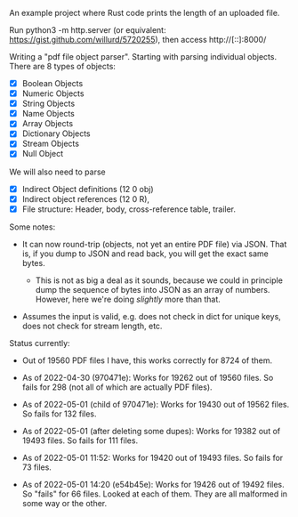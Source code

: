 An example project where Rust code prints the length of an uploaded file.

Run python3 -m http.server (or equivalent: https://gist.github.com/willurd/5720255),
then access http://[::]:8000/

Writing a "pdf file object parser". Starting with parsing individual objects.
There are 8 types of objects:

-   [x] Boolean Objects
-   [x] Numeric Objects
-   [x] String Objects
-   [x] Name Objects
-   [x] Array Objects
-   [x] Dictionary Objects
-   [x] Stream Objects
-   [x] Null Object

We will also need to parse 

-   [x] Indirect Object definitions (12 0 obj)
-   [x] Indirect object references (12 0 R), 
-   [x] File structure: Header, body, cross-reference table, trailer.

Some notes:

-   It can now round-trip (objects, not yet an entire PDF file) via JSON. That is, if you dump to JSON and read back, you will get the exact same bytes.

    -   This is not as big a deal as it sounds, because we could in principle dump the sequence of bytes into JSON as an array of numbers. However, here we're doing _slightly_ more than that.

-   Assumes the input is valid, e.g. does not check in dict for unique keys, does not check for stream length, etc.

Status currently:

- Out of 19560 PDF files I have, this works correctly for 8724 of them.

- As of 2022-04-30 (970471e): Works for 19262 out of 19560 files. So fails for 298 (not all of which are actually PDF files).

- As of 2022-05-01 (child of 970471e): Works for 19430 out of 19562 files. So fails for 132 files.

- As of 2022-05-01 (after deleting some dupes): Works for 19382 out of 19493 files. So fails for 111 files.

- As of 2022-05-01 11:52: Works for 19420 out of 19493 files. So fails for 73 files.

- As of 2022-05-01 14:20 (e54b45e): Works for 19426 out of 19492 files. So "fails" for 66 files. Looked at each of them. They are all malformed in some way or the other.